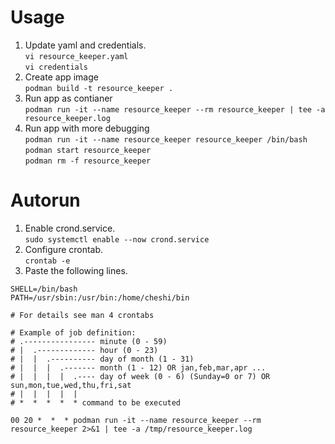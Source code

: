 # Usage

1. Update yaml and credentials.  
   `vi resource_keeper.yaml`  
   `vi credentials`  
2. Create app image  
   `podman build -t resource_keeper .`  
3. Run app as contianer  
   `podman run -it --name resource_keeper --rm resource_keeper | tee -a resource_keeper.log`  
4. Run app with more debugging  
   `podman run -it --name resource_keeper resource_keeper /bin/bash`  
   `podman start resource_keeper`  
   `podman rm -f resource_keeper` 

# Autorun

1. Enable crond.service.  
   `sudo systemctl enable --now crond.service`  
2. Configure crontab.  
   `crontab -e`  
2. Paste the following lines.  
```
SHELL=/bin/bash
PATH=/usr/sbin:/usr/bin:/home/cheshi/bin

# For details see man 4 crontabs

# Example of job definition:
# .---------------- minute (0 - 59)
# |  .------------- hour (0 - 23)
# |  |  .---------- day of month (1 - 31)
# |  |  |  .------- month (1 - 12) OR jan,feb,mar,apr ...
# |  |  |  |  .---- day of week (0 - 6) (Sunday=0 or 7) OR sun,mon,tue,wed,thu,fri,sat
# |  |  |  |  |
# *  *  *  *  * command to be executed

00 20 *  *  * podman run -it --name resource_keeper --rm resource_keeper 2>&1 | tee -a /tmp/resource_keeper.log
```

